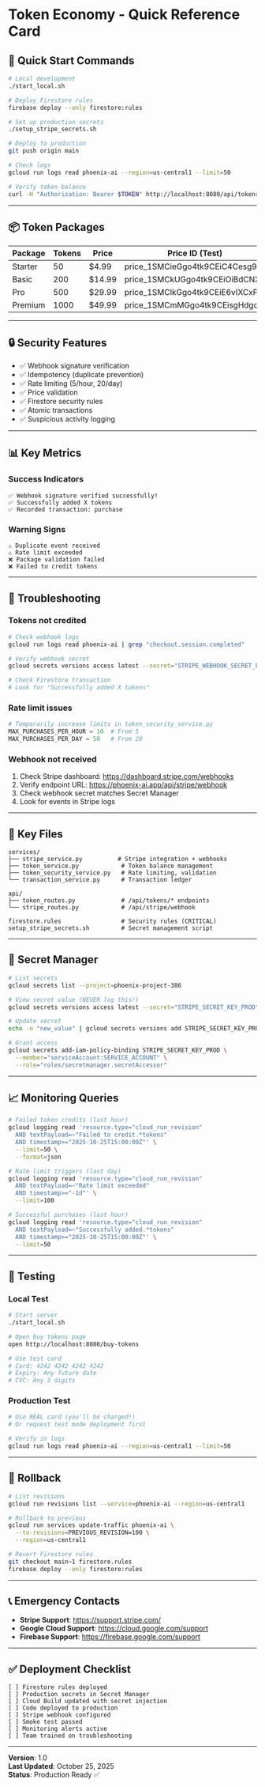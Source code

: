# Token Economy - Quick Reference Card

## 🚀 Quick Start Commands

```bash
# Local development
./start_local.sh

# Deploy Firestore rules
firebase deploy --only firestore:rules

# Set up production secrets
./setup_stripe_secrets.sh

# Deploy to production
git push origin main

# Check logs
gcloud run logs read phoenix-ai --region=us-central1 --limit=50

# Verify token balance
curl -H "Authorization: Bearer $TOKEN" http://localhost:8080/api/tokens/balance
```

---

## 📦 Token Packages

| Package | Tokens | Price | Price ID (Test) |
|---------|--------|-------|-----------------|
| Starter | 50 | $4.99 | price_1SMCieGgo4tk9CEiC4Cesg9H |
| Basic | 200 | $14.99 | price_1SMCkUGgo4tk9CEiOiBdCNXJ |
| Pro | 500 | $29.99 | price_1SMClkGgo4tk9CEiE6vIXCxP |
| Premium | 1000 | $49.99 | price_1SMCmMGgo4tk9CEisgHdgcth |

---

## 🔒 Security Features

- ✅ Webhook signature verification
- ✅ Idempotency (duplicate prevention)
- ✅ Rate limiting (5/hour, 20/day)
- ✅ Price validation
- ✅ Firestore security rules
- ✅ Atomic transactions
- ✅ Suspicious activity logging

---

## 📊 Key Metrics

### Success Indicators
```
✅ Webhook signature verified successfully!
✅ Successfully added X tokens
✅ Recorded transaction: purchase
```

### Warning Signs
```
⚠️ Duplicate event received
⚠️ Rate limit exceeded
❌ Package validation failed
❌ Failed to credit tokens
```

---

## 🐛 Troubleshooting

### Tokens not credited
```bash
# Check webhook logs
gcloud run logs read phoenix-ai | grep "checkout.session.completed"

# Verify webhook secret
gcloud secrets versions access latest --secret="STRIPE_WEBHOOK_SECRET_PROD"

# Check Firestore transaction
# Look for "Successfully added X tokens"
```

### Rate limit issues
```python
# Temporarily increase limits in token_security_service.py
MAX_PURCHASES_PER_HOUR = 10  # From 5
MAX_PURCHASES_PER_DAY = 50   # From 20
```

### Webhook not received
1. Check Stripe dashboard: https://dashboard.stripe.com/webhooks
2. Verify endpoint URL: https://phoenix-ai.app/api/stripe/webhook
3. Check webhook secret matches Secret Manager
4. Look for events in Stripe logs

---

## 📁 Key Files

```
services/
├── stripe_service.py          # Stripe integration + webhooks
├── token_service.py            # Token balance management
├── token_security_service.py   # Rate limiting, validation
└── transaction_service.py      # Transaction ledger

api/
├── token_routes.py             # /api/tokens/* endpoints
└── stripe_routes.py            # /api/stripe/webhook

firestore.rules                 # Security rules (CRITICAL)
setup_stripe_secrets.sh         # Secret management script
```

---

## 🔐 Secret Manager

```bash
# List secrets
gcloud secrets list --project=phoenix-project-386

# View secret value (NEVER log this!)
gcloud secrets versions access latest --secret="STRIPE_SECRET_KEY_PROD"

# Update secret
echo -n "new_value" | gcloud secrets versions add STRIPE_SECRET_KEY_PROD --data-file=-

# Grant access
gcloud secrets add-iam-policy-binding STRIPE_SECRET_KEY_PROD \
  --member="serviceAccount:SERVICE_ACCOUNT" \
  --role="roles/secretmanager.secretAccessor"
```

---

## 📈 Monitoring Queries

```bash
# Failed token credits (last hour)
gcloud logging read 'resource.type="cloud_run_revision"
  AND textPayload=~"Failed to credit.*tokens"
  AND timestamp>="2025-10-25T15:00:00Z"' \
  --limit=50 \
  --format=json

# Rate limit triggers (last day)
gcloud logging read 'resource.type="cloud_run_revision"
  AND textPayload=~"Rate limit exceeded"
  AND timestamp>="-1d"' \
  --limit=100

# Successful purchases (last hour)
gcloud logging read 'resource.type="cloud_run_revision"
  AND textPayload=~"Successfully added.*tokens"
  AND timestamp>="2025-10-25T15:00:00Z"' \
  --limit=50
```

---

## 🧪 Testing

### Local Test
```bash
# Start server
./start_local.sh

# Open buy tokens page
open http://localhost:8080/buy-tokens

# Use test card
# Card: 4242 4242 4242 4242
# Expiry: Any future date
# CVC: Any 3 digits
```

### Production Test
```bash
# Use REAL card (you'll be charged!)
# Or request test mode deployment first

# Verify in logs
gcloud run logs read phoenix-ai --region=us-central1 --limit=50
```

---

## 🔄 Rollback

```bash
# List revisions
gcloud run revisions list --service=phoenix-ai --region=us-central1

# Rollback to previous
gcloud run services update-traffic phoenix-ai \
  --to-revisions=PREVIOUS_REVISION=100 \
  --region=us-central1

# Revert Firestore rules
git checkout main~1 firestore.rules
firebase deploy --only firestore:rules
```

---

## 📞 Emergency Contacts

- **Stripe Support**: https://support.stripe.com/
- **Google Cloud Support**: https://cloud.google.com/support
- **Firebase Support**: https://firebase.google.com/support

---

## ✅ Deployment Checklist

```
[ ] Firestore rules deployed
[ ] Production secrets in Secret Manager
[ ] Cloud Build updated with secret injection
[ ] Code deployed to production
[ ] Stripe webhook configured
[ ] Smoke test passed
[ ] Monitoring alerts active
[ ] Team trained on troubleshooting
```

---

**Version**: 1.0  
**Last Updated**: October 25, 2025  
**Status**: Production Ready ✅
